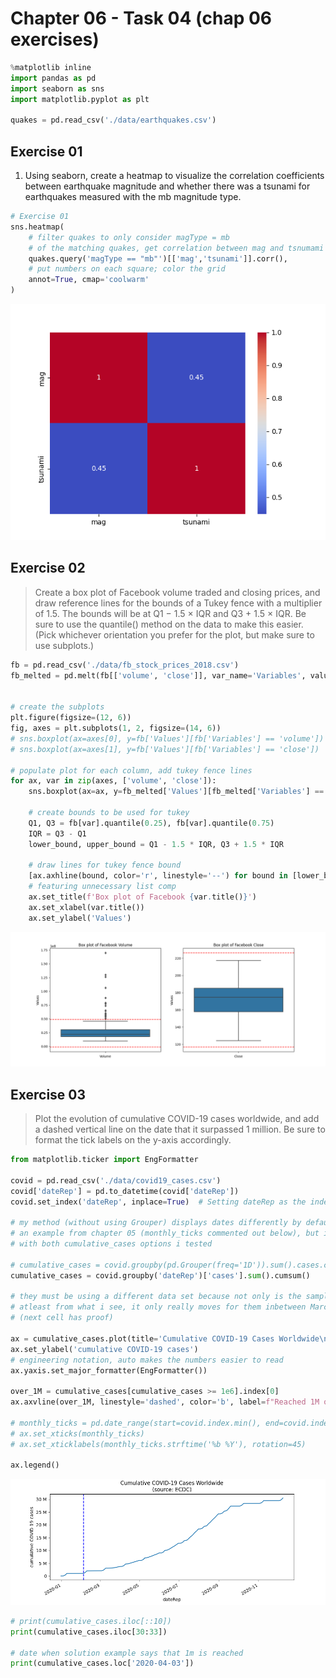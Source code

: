 # Chapter 06 - Task 04 (chap 06 exercises)

```python
%matplotlib inline
import pandas as pd
import seaborn as sns
import matplotlib.pyplot as plt

quakes = pd.read_csv('./data/earthquakes.csv')
```

## Exercise 01

1. Using seaborn, create a heatmap to visualize the correlation coefficients between earthquake magnitude and whether there was a tsunami for earthquakes measured with the mb magnitude type.

```python
# Exercise 01
sns.heatmap(
    # filter quakes to only consider magType = mb
    # of the matching quakes, get correlation between mag and tsnumami
    quakes.query('magType == "mb"')[['mag','tsunami']].corr(), 
    # put numbers on each square; color the grid
    annot=True, cmap='coolwarm'
)
```

![exercise 01](images/exercise01.png)

## Exercise 02

> Create a box plot of Facebook volume traded and closing prices, and draw reference lines for the bounds of a Tukey fence with a multiplier of 1.5. The bounds will be at Q1 − 1.5 × IQR and Q3 + 1.5 × IQR. Be sure to use the quantile() method on the data to make this easier. (Pick whichever orientation you prefer for the plot, but make sure to use subplots.)

```python
fb = pd.read_csv('./data/fb_stock_prices_2018.csv')
fb_melted = pd.melt(fb[['volume', 'close']], var_name='Variables', value_name='Values')


# create the subplots
plt.figure(figsize=(12, 6))
fig, axes = plt.subplots(1, 2, figsize=(14, 6))
# sns.boxplot(ax=axes[0], y=fb['Values'][fb['Variables'] == 'volume'])
# sns.boxplot(ax=axes[1], y=fb['Values'][fb['Variables'] == 'close'])

# populate plot for each column, add tukey fence lines
for ax, var in zip(axes, ['volume', 'close']):
    sns.boxplot(ax=ax, y=fb_melted['Values'][fb_melted['Variables'] == var])
    
    # create bounds to be used for tukey
    Q1, Q3 = fb[var].quantile(0.25), fb[var].quantile(0.75)
    IQR = Q3 - Q1
    lower_bound, upper_bound = Q1 - 1.5 * IQR, Q3 + 1.5 * IQR

    # draw lines for tukey fence bound
    [ax.axhline(bound, color='r', linestyle='--') for bound in [lower_bound, upper_bound]]
    # featuring unnecessary list comp
    ax.set_title(f'Box plot of Facebook {var.title()}')
    ax.set_xlabel(var.title())
    ax.set_ylabel('Values')
```

![exercise 02](images/exercise02.png)

## Exercise 03

> Plot the evolution of cumulative COVID-19 cases worldwide, and add a dashed vertical line on the date that it surpassed 1 million. Be sure to format the tick labels on the y-axis accordingly.

```python
from matplotlib.ticker import EngFormatter

covid = pd.read_csv('./data/covid19_cases.csv')
covid['dateRep'] = pd.to_datetime(covid['dateRep'])
covid.set_index('dateRep', inplace=True)  # Setting dateRep as the index

# my method (without using Grouper) displays dates differently by default. i tried using
# an example from chapter 05 (monthly_ticks commented out below), but it doesnt cooperate
# with both cumulative_cases options i tested

# cumulative_cases = covid.groupby(pd.Grouper(freq='1D')).sum().cases.cumsum()
cumulative_cases = covid.groupby('dateRep')['cases'].sum().cumsum()

# they must be using a different data set because not only is the sampling much less frequent
# atleast from what i see, it only really moves for them inbetween March and April
# (next cell has proof)

ax = cumulative_cases.plot(title='Cumulative COVID-19 Cases Worldwide\n(source: ECDC)', figsize=(10, 4))
ax.set_ylabel('cumulative COVID-19 cases')
# engineering notation, auto makes the numbers easier to read
ax.yaxis.set_major_formatter(EngFormatter())

over_1M = cumulative_cases[cumulative_cases >= 1e6].index[0]
ax.axvline(over_1M, linestyle='dashed', color='b', label=f"Reached 1M on {over_1M.strftime('%Y-%m-%d')}")

# monthly_ticks = pd.date_range(start=covid.index.min(), end=covid.index.max(), freq='MS')
# ax.set_xticks(monthly_ticks)
# ax.set_xticklabels(monthly_ticks.strftime('%b %Y'), rotation=45)

ax.legend()
```

![exercise 03](images/exercise03.png)

```python
# print(cumulative_cases.iloc[::10])
print(cumulative_cases.iloc[30:33])

# date when solution example says that 1m is reached
print(cumulative_cases.loc['2020-04-03'])
```
